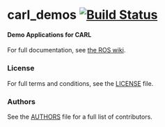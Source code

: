 carl_demos [![Build Status](https://api.travis-ci.org/GT-RAIL/carl_demos.png)](https://travis-ci.org/GT-RAIL/carl_demos)
==========

#### Demo Applications for CARL
For full documentation, see [the ROS wiki](http://ros.org/wiki/carl_demos).

### License
For full terms and conditions, see the [LICENSE](LICENSE) file.

### Authors
See the [AUTHORS](AUTHORS.md) file for a full list of contributors.
